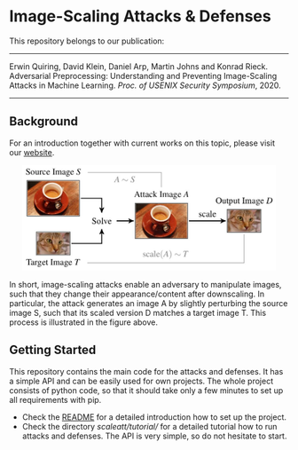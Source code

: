 # Image-Scaling Attacks & Defenses

This repository belongs to our publication:

---

Erwin Quiring, David Klein, Daniel Arp, Martin Johns and Konrad Rieck.
Adversarial Preprocessing: Understanding and Preventing Image-Scaling Attacks in Machine Learning.
*Proc. of USENIX Security Symposium*, 2020.

---

## Background
For an introduction together with current works on this topic, please visit
our [website](http://scaling-attacks.net).

<p align="center">
<img src="./example.jpg" width="458" height="190" alt="Principle of image-scaling attacks" />
</p>

In short, image-scaling attacks enable an adversary to manipulate images, such
that they change their appearance/content after downscaling. In
particular, the attack generates an image A by slightly
perturbing the source image S, such that its scaled version D
matches a target image T. This process is illustrated in the figure above.

## Getting Started
This repository contains the main code for the attacks and defenses. It has a
simple API and can be easily used for own projects. The whole project consists
of python code, so that it should take only a few minutes to set up all
requirements with pip.

- Check the [README](./scaleatt/README.md) for a detailed introduction how to
set up the project.
- Check the directory *scaleatt/tutorial/* for a detailed tutorial how to
run attacks and defenses. The API is very simple, so do not hesitate to start.
